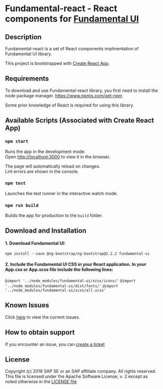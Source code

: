 
# Fundamental-react - React components for [Fundamental UI](https://github.com/SAP/fundamental)

## Description

Fundamental-react is a set of React components implmentation of Fundamental UI library.

This project is bootstrapped with [Create React App](https://github.com/facebookincubator/create-react-app).

## Requirements

To download and use Fundamental-react library, you first need to install the node package manager.
https://www.npmjs.com/get-npm

Some prior knowledge of React is required for using this library.

## Available Scripts (Associated with Create React App)

### `npm start`

Runs the app in the development mode.<br>
Open [http://localhost:3000](http://localhost:3000) to view it in the browser.

The page will automatically reload on changes.<br>
Lint errors are shown in the console.

### `npm test`

Launches the test runner in the interactive watch mode.

### `npm run build`

Builds the app for production to the `build` folder.


## Download and Installation

#### 1. Download Fundamental UI:

`npm install --save @ng-bootstrap/ng-bootstrap@2.2.2 fundamental-ui`


#### 2. Include the Fundamental UI CSS in your React application. In your App.css or App.scss file include the following lines:

`@import '../node_modules/fundamental-ui/scss/icons/'`
`@import '../node_modules/fundamental-ui/dist/fonts/'`
`@import '../node_modules/fundamental-ui/scss/all.scss'`


## Known Issues

Click [here](https://github.com/SAP/fundamental-ngx/issues) to view the current issues.

## How to obtain support

If you encounter an issue, you can [create a ticket](https://github.com/SAP/fundamental-react/issues)


## License

Copyright (c) 2018 SAP SE or an SAP affiliate company. All rights reserved.
This file is licensed under the Apache Software License, v. 2 except as noted otherwise in the [LICENSE file](https://github.com/SAP/fundamental-ngx/blob/master/LICENSE.txt)
